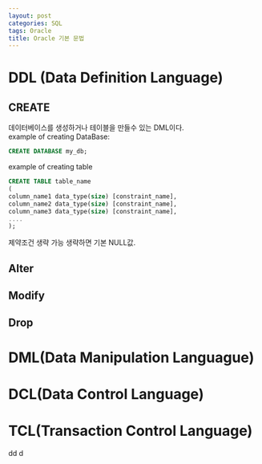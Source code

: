 ```yaml
---
layout: post
categories: SQL
tags: Oracle
title: Oracle 기본 문법
---
```

# DDL (Data Definition Language)
## CREATE
데이터베이스를 생성하거나 테이블을 만들수 있는 DML이다.               
example of creating DataBase:
```sql
CREATE DATABASE my_db;
```
example of creating table
```sql
CREATE TABLE table_name
(
column_name1 data_type(size) [constraint_name],
column_name2 data_type(size) [constraint_name],
column_name3 data_type(size) [constraint_name],
....
);
```
제약조건 생략 가능 생략하면 기본 NULL값.

## Alter

## Modify

## Drop

# DML(Data Manipulation Languague)


# DCL(Data Control Language)

# TCL(Transaction Control Language)
dd
d
